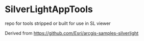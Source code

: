 # SilverLightAppTools
repo for tools stripped or built for use in SL viewer

Derived from https://github.com/Esri/arcgis-samples-silverlight